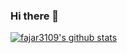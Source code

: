 ### Hi there 👋

[![fajar3109's github stats](https://github-readme-stats.vercel.app/api?username=fajar3109&show_icons=true&count_private=true&hide_border=true&theme=dark)](https://github.com/fajar3109)

